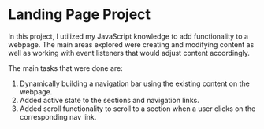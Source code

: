 # Landing Page Project

In this project, I utilized my JavaScript knowledge to add functionality to a webpage. The main areas explored were creating and modifying content as well as working with event listeners that would adjust content accordingly.

The main tasks that were done are:
 1. Dynamically building a navigation bar using the existing content on the webpage.
 2. Added active state to the sections and navigation links.
 3. Added scroll functionality to scroll to a section when a user clicks on the corresponding nav link.
